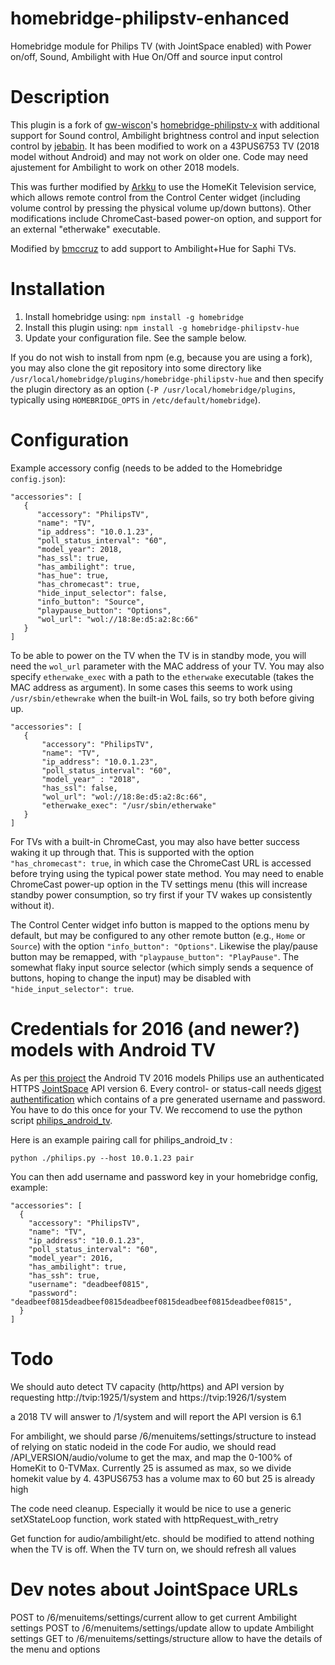 # homebridge-philipstv-enhanced
Homebridge module for Philips TV (with JointSpace enabled) with Power on/off, Sound, Ambilight with Hue On/Off and source input control

# Description

This plugin is a fork of [gw-wiscon](https://github.com/gw-wiscon)'s
[homebridge-philipstv-x](https://www.npmjs.com/package/homebridge-philipstv-x)
with additional support for Sound control, Ambilight brightness control and
input selection control by [jebabin](https://github.com/jebabin).
It has been modified to work on a 43PUS6753 TV (2018 model without Android)
and may not work on older one. Code may need ajustement for Ambilight to work
on other 2018 models.

This was further modified by [Arkku](https://github.com/arkku) to use the
HomeKit Television service, which allows remote control from the Control Center
widget (including volume control by pressing the physical volume up/down
buttons). Other modifications include ChromeCast-based power-on option, and
support for an external "etherwake" executable.

Modified by [bmccruz](https://github.com/bmccruz) to add support to Ambilight+Hue for Saphi TVs.

# Installation

1. Install homebridge using: `npm install -g homebridge`
2. Install this plugin using: `npm install -g homebridge-philipstv-hue`
3. Update your configuration file. See the sample below.

If you do not wish to install from npm (e.g, because you are using a fork), you
may also clone the git repository into some directory like
`/usr/local/homebridge/plugins/homebridge-philipstv-hue` and then specify the
plugin directory as an option (`-P /usr/local/homebridge/plugins`, typically
using `HOMEBRIDGE_OPTS` in `/etc/default/homebridge`).

# Configuration
 
Example accessory config (needs to be added to the Homebridge `config.json`):

  ```
 "accessories": [
     {
        "accessory": "PhilipsTV",
        "name": "TV",
        "ip_address": "10.0.1.23",
        "poll_status_interval": "60",
        "model_year": 2018,
        "has_ssl": true,
        "has_ambilight": true,
        "has_hue": true,
        "has_chromecast": true,
        "hide_input_selector": false,
        "info_button": "Source",
        "playpause_button": "Options",
        "wol_url": "wol://18:8e:d5:a2:8c:66"
     }
 ]
  ```
 
To be able to power on the TV when the TV is in standby mode, you will need the `wol_url` 
parameter with the MAC address of your TV. You may also specify
`etherwake_exec` with a path to the `etherwake` executable (takes the MAC
address as argument). In some cases this seems to work using
`/usr/sbin/ethewrake` when the built-in WoL fails, so try both before giving
up.

 ```
"accessories": [
    {
        "accessory": "PhilipsTV",
        "name": "TV",
        "ip_address": "10.0.1.23",
        "poll_status_interval": "60",
        "model_year" : "2018",
        "has_ssl": false,
        "wol_url": "wol://18:8e:d5:a2:8c:66",
        "etherwake_exec": "/usr/sbin/etherwake"
    }
]
 ```

For TVs with a built-in ChromeCast, you may also have better success waking it
up through that. This is supported with the option `"has_chromecast": true`, in
which case the ChromeCast URL is accessed before trying using the typical power
state method. You may need to enable ChromeCast power-up option in the TV settings
menu (this will increase standby power consumption, so try first if your TV
wakes up consistently without it).

The Control Center widget info button is mapped to the options menu by default,
but may be configured to any other remote button (e.g., `Home` or `Source`)
with the option `"info_button": "Options"`. Likewise the play/pause button may
be remapped, with `"playpause_button": "PlayPause"`. The somewhat flaky input
source selector (which simply sends a sequence of buttons, hoping to change the
input) may be disabled with `"hide_input_selector": true`.

# Credentials for 2016 (and newer?) models with Android TV

As per [this project](https://github.com/suborb/philips_android_tv) the Android TV 2016 models Philips use an authenticated HTTPS [JointSpace](http://jointspace.sourceforge.net/) API version 6.
Every control- or status-call needs [digest authentification](https://en.wikipedia.org/wiki/Digest_access_authentication) which contains of a pre generated username and password. You have to do this once for your TV. We reccomend to use the python script [philips\_android\_tv](https://github.com/suborb/philips_android_tv).

Here is an example pairing call for philips\_android\_tv :
```
python ./philips.py --host 10.0.1.23 pair
```

You can then add username and password key in your homebridge config, example:
```
"accessories": [
  {
  	"accessory": "PhilipsTV",
  	"name": "TV",
  	"ip_address": "10.0.1.23",
  	"poll_status_interval": "60",
  	"model_year": 2016,
  	"has_ambilight": true,
  	"has_ssh": true,
  	"username": "deadbeef0815",
  	"password": "deadbeef0815deadbeef0815deadbeef0815deadbeef0815deadbeef0815",
  }
]
 ```
# Todo

We should auto detect TV capacity (http/https) and API version by requesting http://tvip:1925/1/system and https://tvip:1926/1/system

a 2018 TV will answer to /1/system and will report the API version is 6.1

For ambilight, we should parse /6/menuitems/settings/structure to instead of relying on static nodeid in the code
For audio, we should read /API_VERSION/audio/volume to get the max, and map the 0-100% of HomeKit to 0-TVMax. Currently 25 is assumed as max, so we divide homekit value by 4. 43PUS6753 has a volume max to 60 but 25 is already high

The code need cleanup. Especially it would be nice to use a generic setXStateLoop function, work stated with httpRequest_with_retry

Get function for audio/ambilight/etc. should be modified to attend nothing when the TV is off. When the TV turn on, we should refresh all values

# Dev notes about JointSpace URLs

POST to /6/menuitems/settings/current allow to get current Ambilight settings
POST to /6/menuitems/settings/update allow to update Ambilight settings
GET to /6/menuitems/settings/structure allow to have the details of the menu and options

